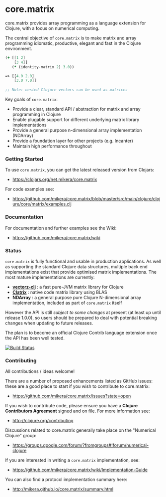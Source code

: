 core.matrix
===========

core.matrix provides array programming as a language extension for Clojure, with a focus on numerical computing.

The central objective of `core.matrix` is to make matrix and array programming
idiomatic, productive, elegant and fast in the Clojure environment.

```clojure
(+ [[1 2]
    [3 4]]
   (* (identity-matrix 2) 3.0))

=> [[4.0 2.0]
    [3.0 7.0]]
    
;; Note: nested Clojure vectors can be used as matrices
```

Key goals of `core.matrix`:

 - Provide a clear, standard API / abstraction for matrix and array programming in Clojure
 - Enable plugable support for different underlying matrix library implementations
 - Provide a general purpose n-dimensional array implementation (NDArray)
 - Provide a foundation layer for other projects (e.g. Incanter)
 - Maintain high performance throughout

### Getting Started

To use `core.matrix`, you can get the latest released version from Clojars:

 - https://clojars.org/net.mikera/core.matrix

For code examples see:

 - https://github.com/mikera/core.matrix/blob/master/src/main/clojure/clojure/core/matrix/examples.clj

### Documentation

For documentation and further examples see the Wiki:

 - https://github.com/mikera/core.matrix/wiki

### Status

`core.matrix` is fully functional and usable in production applications. As well as supporting
the standard Clojure data structures, multiple back end implementations exist that provide optimised
matrix implementations. The most mature implementations are currently:

 - [**vectorz-clj**](https://github.com/mikera/vectorz-clj) : a fast pure-JVM matrix library for Clojure
 - [**Clatrix**](https://github.com/tel/clatrix) : native code matrix library using BLAS
 - **NDArray** : a general purpose pure Clojure N-dimensional array implementation, included as part of `core.matrix` itself

However the API is still *subject to some changes* at present (at least up until release 1.0.0),
so users should be prepared to deal with potential breaking changes when updating to future releases.

The plan is to become an official Clojure Contrib language extension once the API has been well tested. 

[![Build Status](https://travis-ci.org/mikera/core.matrix.png?branch=master)](https://travis-ci.org/mikera/core.matrix)

### Contributing

All contributions / ideas welcome!

There are a number of proposed enhancements listed as GitHub issues: these are a good place to start if you wish to contribute
to core.matrix:

 - https://github.com/mikera/core.matrix/issues?state=open

If you wish to contribute code, please ensure you have a **Clojure Contributors Agreement** signed and on file. For more information see:

 - http://clojure.org/contributing

Discussions related to core.matrix generally take place on the "Numerical Clojure" group:

 - https://groups.google.com/forum/?fromgroups#!forum/numerical-clojure

If you are interested in writing a `core.matrix` implementation, see:

 - https://github.com/mikera/core.matrix/wiki/Implementation-Guide

You can also find a protocol implementation summary here:

 - http://mikera.github.io/core.matrix/summary.html
